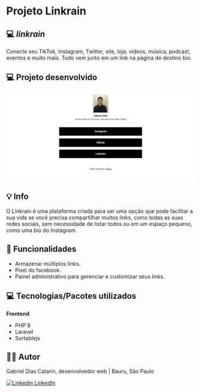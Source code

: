 # Projeto Linkrain

## 💻 _linkrain_

Conecte seu TikTok, Instagram, Twitter, site, loja, vídeos, música, podcast, eventos e muito mais. Tudo vem junto em um link na página de destino bio.

## 💻 Projeto desenvolvido

<img src="./.github/Capa.png" />

## 💡 Info

O Linkrain é uma plataforma criada para ser uma opção que pode facilitar a sua vida se você precisa compartilhar muitos links, como todas as suas redes sociais, sem necessidade de listar todos ou em um espaço pequeno, como uma bio do Instagram.

## 🔨 Funcionalidades

-   Armazenar múltiplos links.
-   Pixel do facebook.
-   Painel administrativo para gerenciar e customizar seus links.

## 💻 Tecnologias/Pacotes utilizados

**Frontend**

-   PHP 8
-   Laravel
-   Sortablejs

## 👨‍💻 Autor

Gabriel Dias Catarin, desenvolvedor web | Bauru, São Paulo

[![Linkedin](https://i.stack.imgur.com/gVE0j.png) LinkedIn](https://www.linkedin.com/in/gabriel-dias-260857207/)
&nbsp;
